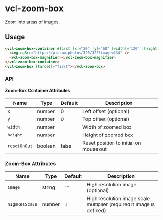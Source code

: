 # vcl-zoom-box

Zoom into areas of images.

## Usage

```html
<vcl-zoom-box-container #first [x]="30" [y]="60" [width]="120" [height]="190">
  <img ngSrc="https://picsum.photos/320/320?image=434" />
  <vcl-zoom-box-magnifier></vcl-zoom-box-magnifier>
</vcl-zoom-box-container>
<vcl-zoom-box [target]="first"></vcl-zoom-box>
```

### API

#### Zoom-Box Container Attributes

| Name         | Type    | Default | Description                            |
| ------------ | ------- | ------- | -------------------------------------- |
| `x`          | number  | 0       | Left offset (optional)                 |
| `y`          | number  | 0       | Top offset (optional)                  |
| `width`      | number  |         | Width of zoomed box                    |
| `height`     | number  |         | Height of zoomed box                   |
| `resetOnOut` | boolean | false   | Reset position to initial on mouse out |

### Zoom-Box Attributes

| Name           | Type   | Default | Description                                                           |
| -------------- | ------ | ------- | --------------------------------------------------------------------- |
| `image`        | string | ""      | High resolution image (optional)                                      |
| `highResScale` | number | 1       | High resolution image scale multiplier (required if image is defined) |

